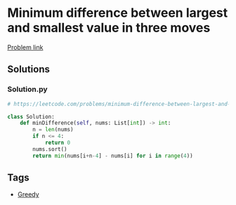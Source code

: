 # Minimum difference between largest and smallest value in three moves

[Problem link](https://leetcode.com/problems/minimum-difference-between-largest-and-smallest-value-in-three-moves/)

## Solutions


### Solution.py
```py
# https://leetcode.com/problems/minimum-difference-between-largest-and-smallest-value-in-three-moves/

class Solution:
    def minDifference(self, nums: List[int]) -> int:
        n = len(nums)
        if n <= 4:
            return 0
        nums.sort()
        return min(nums[i+n-4] - nums[i] for i in range(4))
```
## Tags

* [Greedy](/README.md#Greedy)
